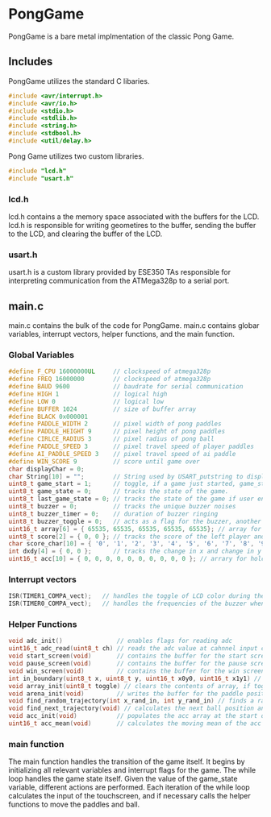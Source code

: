 # PongGame

PongGame is a bare metal implmentation of the classic Pong Game. 

## Includes

PongGame utilizes the standard C libaries. 

```C
#include <avr/interrupt.h>
#include <avr/io.h>
#include <stdio.h>
#include <stdlib.h>
#include <string.h>
#include <stdbool.h>
#include <util/delay.h>
```

Pong Game utilizes two custom libraries. 

```C
#include "lcd.h"
#include "usart.h"
```

### lcd.h 

lcd.h contains a the memory space associated with the buffers for the LCD. lcd.h is responsible for writing geometires to the buffer, sending the buffer to the LCD, and clearing the buffer of the LCD.

### usart.h 

usart.h is a custom library provided by ESE350 TAs responsible for interpreting communication from the ATMega328p to a serial port. 

## main.c 

main.c contains the bulk of the code for PongGame. main.c contains globar variables, interrupt vectors, helper functions, and the main function. 

### Global Variables 
```C
#define F_CPU 16000000UL     // clockspeed of atmega328p
#define FREQ 16000000        // clockspeed of atmega328p 
#define BAUD 9600            // baudrate for serial communication 
#define HIGH 1               // logical high 
#define LOW 0                // logical low 
#define BUFFER 1024          // size of buffer array 
#define BLACK 0x000001       
#define PADDLE_WIDTH 2       // pixel width of pong paddles 
#define PADDLE_HEIGHT 9      // pixel height of pong paddles 
#define CIRLCE_RADIUS 3      // pixel radius of pong ball 
#define PADDLE_SPEED 3       // pixel travel speed of player paddles  
#define AI_PADDLE_SPEED 3    // pixel travel speed of ai paddle 
#define WIN_SCORE 9          // score until game over 
char displayChar = 0;        
char String[10] = "";        // String used by USART_putstring to display serial communcation
uint8_t game_start = 1;      // toggle, if a game just started, game_start = 1, else game_start = 0
uint8_t game_state = 0;      // tracks the state of the game. 
uint8_t last_game_state = 0; // tracks the state of the game if user enters the pause screen 
uint8_t buzzer = 0;          // tracks the unique buzzer noises 
uint8_t buzzer_timer = 0;    // duration of buzzer ringing 
uint8_t buzzer_toggle = 0;   // acts as a flag for the buzzer, another buzzer sound cannot be sent until this flag is cleared. 
uint16_t array[6] = { 65535, 65535, 65535, 65535, 65535}; // array for holding paddle and ball locations. from left to right, left paddle - right paddle - ball next - ball current - ball last
uint8_t score[2] = { 0, 0 }; // tracks the score of the left player and right player, respectively 
char score_char[10] = { '0', '1', '2', '3', '4', '5', '6', '7', '8', '9' }; // array for holding char representation of scores 
int dxdy[4] = { 0, 0 };      // tracks the change in x and change in y of the ball movement, respectively 
uint16_t acc[10] = { 0, 0, 0, 0, 0, 0, 0, 0, 0, 0 }; // arrary for holding the last 10 values returned from the accelerometer for calculating the moving average 
```

### Interrupt vectors 
```C
ISR(TIMER1_COMPA_vect);   // handles the toggle of LCD color during the win game screen
ISR(TIMER0_COMPA_vect);   // handles the frequencies of the buzzer when the ball hits a horizontal surface, paddle, or misses the paddle
```

### Helper Functions 
```C
void adc_init()               // enables flags for reading adc 
uint16_t adc_read(uint8_t ch) // reads the adc value at cahnnel input ch 
void start_screen(void)       // contains the buffer for the start screen 
void pause_screen(void)       // contains the buffer for the pause screen 
void win_screen(void)         // contains the buffer for the win screen 
int in_boundary(uint8_t x, uint8_t y, uint16_t x0y0, uint16_t x1y1) // tests if the input from the touch screen in within a specified boundary, x0y is the top left of the boundary, x1y1 is the bottom right of the boundary
void array_init(uint8_t toggle) // clears the contents of array, if toggle = 0 then clears the contents of score
void arena_init(void)         // writes the buffer for the paddle positions, ball position, and arena to the LCD 
void find_random_trajectory(int x_rand_in, int y_rand_in) // finds a random trajectory for the ball at the beginning of each game. 
void find_next_trajectory(void) // calculates the next ball position and updates the relevant positions in array
void acc_init(void)           // populates the acc array at the start of the program 
uint16_t acc_mean(void)       // calculates the moving mean of the acc array 
```

### main function 
The main function handles the transition of the game itself. It begins by initializing all relevant variables and interrupt flags for the game. The while loop handles the game state itself. Given the value of the game_state variable, different actions are performed. Each iteration of the while loop calculates the input of the touchscreen, and if necessary calls the helper functions to move the paddles and ball. 
